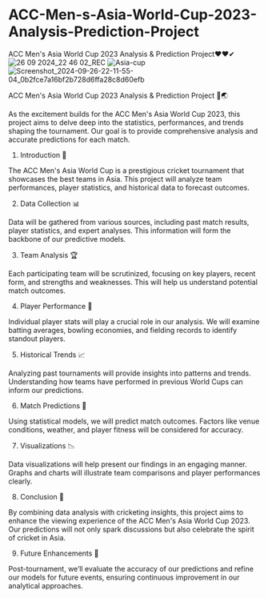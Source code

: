 # ACC-Men-s-Asia-World-Cup-2023-Analysis-Prediction-Project
ACC Men's Asia World Cup 2023 Analysis &amp; Prediction Project❤❤✔
![26 09 2024_22 46 02_REC](https://github.com/user-attachments/assets/a7188357-2c89-448d-8428-959abab0d221)
![Asia-cup](https://github.com/user-attachments/assets/4f46a085-8692-4bbe-a6c9-b9936ee3a3d7)
![Screenshot_2024-09-26-22-11-55-04_0b2fce7a16bf2b728d6ffa28c8d60efb](https://github.com/user-attachments/assets/e05a81a8-6047-4667-9a00-db0047c109e4)


ACC Men's Asia World Cup 2023 Analysis & Prediction Project 🏏🌏

As the excitement builds for the ACC Men's Asia World Cup 2023, this project aims to delve deep into the statistics, performances, and trends shaping the tournament. Our goal is to provide comprehensive analysis and accurate predictions for each match.

1. Introduction 📜

The ACC Men's Asia World Cup is a prestigious cricket tournament that showcases the best teams in Asia. This project will analyze team performances, player statistics, and historical data to forecast outcomes.

2. Data Collection 📊

Data will be gathered from various sources, including past match results, player statistics, and expert analyses. This information will form the backbone of our predictive models.

3. Team Analysis 🏆

Each participating team will be scrutinized, focusing on key players, recent form, and strengths and weaknesses. This will help us understand potential match outcomes.

4. Player Performance 🎯

Individual player stats will play a crucial role in our analysis. We will examine batting averages, bowling economies, and fielding records to identify standout players.

5. Historical Trends 📈

Analyzing past tournaments will provide insights into patterns and trends. Understanding how teams have performed in previous World Cups can inform our predictions.

6. Match Predictions 🔮

Using statistical models, we will predict match outcomes. Factors like venue conditions, weather, and player fitness will be considered for accuracy.

7. Visualizations 📉

Data visualizations will help present our findings in an engaging manner. Graphs and charts will illustrate team comparisons and player performances clearly.

8. Conclusion 🎉

By combining data analysis with cricketing insights, this project aims to enhance the viewing experience of the ACC Men's Asia World Cup 2023. Our predictions will not only spark discussions but also celebrate the spirit of cricket in Asia.

9. Future Enhancements 🔧

Post-tournament, we’ll evaluate the accuracy of our predictions and refine our models for future events, ensuring continuous improvement in our analytical approaches.

